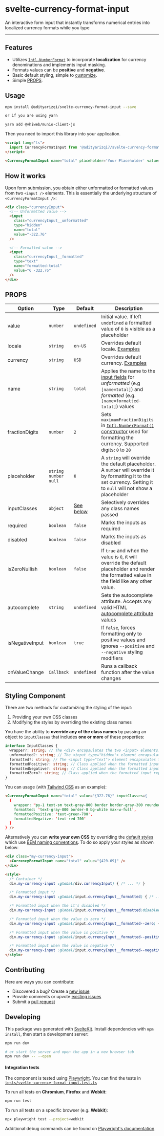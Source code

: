 # svelte-currency-format-input

An interactive form input that instantly transforms numerical entries into localized currency formats while you type

---

## Features

- Utilizes [`Intl.NumberFormat`](https://developer.mozilla.org/en-US/docs/Web/JavaScript/Reference/Global_Objects/Intl/NumberFormat) to incorporate **localization** for currency denominations and implements input masking.
- Formats values can be **positive** and **negative**.
- Basic default styling, simple to [customize](#styling).
- Simple [PROPS](#props).

## Usage

```bash
npm install @adityarizqi/svelte-currency-format-input --save

or if you are using yarn

yarn add @vhiweb/munio-client-js
```

Then you need to import this library into your application.


```html
<script lang="ts">
  import CurrencyFormatInput from '@adityarizqi7/svelte-currency-format-input';
</script>

<CurrencyFormatInput name="total" placeholder='Your Placeholder' value={666} locale="id-ID" currency="IDR" />
```

## How it works

Upon form submission, you obtain either unformatted or formatted values from two `<input />` elements. This is essentially the underlying structure of `<CurrencyFormatInput />`:

```html
<div class="currencyInput">
  <!-- Unformatted value -->
  <input
    class="currencyInput__unformatted"
    type="hidden"
    name="total"
    value="-322.76"
  />

  <!-- Formatted value -->
  <input
    class="currencyInput__formatted"
    type="text"
    name="formatted-total"
    value="€ -322,76"
  />
</div>
```

## PROPS

Option            | Type            | Default     | Description |
----------------- | --------------- | ----------- | ----------- |
value             | `number`        | `undefined` | Initial value. If left `undefined` a formatted value of `0` is visible as a placeholder |
locale            | `string`        | `en-US`     | Overrides default locale. [Examples](https://gist.github.com/ncreated/9934896) |
currency          | `string`        | `USD`       | Overrides default currency. [Examples](https://www.xe.com/symbols/) |
name              | `string`        | `total`     | Applies the name to the [input fields](#how-it-works) for _unformatted_ (e.g `[name=total]`) and _formatted_ (e.g. `[name=formatted-total]`) values |
fractionDigits    | `number`        | `2`         | Sets `maximumFractionDigits` in [`Intl.NumberFormat()` constructor](https://developer.mozilla.org/en-US/docs/Web/JavaScript/Reference/Global_Objects/Intl/NumberFormat/NumberFormat#minimumfractiondigits) used for formatting the currency. Supported digits: `0` to `20` |
placeholder       | `string` `number` `null` | `0`         | A `string` will override the default placeholder. A `number` will override  it by formatting it to the set currency. Setting it to `null` will not show a placeholder   |
inputClasses      | `object`        | [See below](#Styling)         | Selectively overrides any class names passed |
required          | `boolean`       | `false`     | Marks the inputs as required |
disabled          | `boolean`       | `false`     | Marks the inputs as disabled |
isZeroNullish | `boolean`       | `false`      | If `true` and when the value is `0`, it will override the default placeholder and render the formatted value in the field like any other value.
autocomplete      | `string`        | `undefined` | Sets the autocomplete attribute. Accepts any valid HTML [autocomplete attribute values](https://developer.mozilla.org/en-US/docs/Web/HTML/Attributes/autocomplete#values) |
isNegativeInput | `boolean`       | `true`      | If `false`, forces formatting only to positive values and ignores `--positive` and `--negative` styling modifiers                                   |
onValueChange     | `Callback`      | `undefined` | Runs a callback function after the value changes |

## Styling Component

There are two methods for customizing the styling of the input:
1. Providing your own CSS classes
2. Modifying the styles by overriding the existing class names

You have the ability to **override any of the class names** by passing an object to `inputClasses` that includes **one or more** of these properties:

```typescript
interface InputClasses {
  wrapper?: string; // The <div> encapsulates the two <input> elements.
  unformatted?: string; // The <input type="hidden"> element encapsulates the unformatted value.
  formatted?: string; // The <input type="text"> element encapsulates the formatted value.
  formattedPositive?: string; // Class applied when the formatted input represents a positive value.
  formattedNegative?: string; // Class applied when the formatted input represents a negative value.
  formattedZero?: string; // Class applied when the formatted input represents a zero value.
}
```

You can usage (with [Tailwind CSS](https://tailwindcss.com/) as an example):

```html
<CurrencyFormatInput name="total" value="{322.76}" inputClasses={
  { 
    wrapper: "py-1 text-sm text-gray-800 border border-gray-300 rounded-md",
    formatted: 'text-gray-800 border-0 bg-white max-w-full',
    formattedPositive: 'text-green-700',
    formattedNegative: 'text-red-700'
  }
} />
```

Alternatively you can **write your own CSS** by overriding the [default styles](https://github.com/Adityarizqi7/svelte-currency-format-input/blob/main/src/lib/CurrencyFormatInput.svelte) which use [BEM naming conventions](https://getbem.com/naming/). To do so apply your styles as shown below:

```html
<div class="my-currency-input">
  <CurrencyFormatInput name="total" value="{420.69}" />
</div>

<style>
  /* Container */
  div.my-currency-input :global(div.currencyInput) { /* ... */ }

  /* Formatted input */
  div.my-currency-input :global(input.currencyInput__formatted) { /* ... */ }

  /* Formatted input when the it's disabled */
  div.my-currency-input :global(input.currencyInput__formatted:disabled) { /* ... */ }

  /* Formatted input when the value is zero */
  div.my-currency-input :global(input.currencyInput__formatted--zero) { /* ... */ }

  /* Formatted input when the value is positive */
  div.my-currency-input :global(input.currencyInput__formatted--positive) { /* ... */ }

  /* Formatted input when the value is negative */
  div.my-currency-input :global(input.currencyInput__formatted--negative) { /* ... */ }
</style>
```

## Contributing

Here are ways you can contribute:

- Discovered a bug? Create a [new issue](https://github.com/Adityarizqi7/svelte-currency-format-input/issues/new)
- Provide comments or upvote  [existing issues](https://github.com/Adityarizqi7/svelte-currency-format-input/issues)
- Submit a [pull request](https://github.com/Adityarizqi7/svelte-currency-format-input/pulls)

## Developing

This package was generated with [SvelteKit](https://kit.svelte.dev/). Install dependencies with `npm install`, then start a development server:

```bash
npm run dev

# or start the server and open the app in a new browser tab
npm run dev -- --open
```

#### Integration tests

The component is tested using [Playwright](https://playwright.dev/).
You can find the tests in [`tests/svelte-currency-format-input.test.ts`](https://github.com/Adityarizqi7/svelte-currency-format-input/blob/main/tests/svelte-currency-format-input.test.ts)

To run all tests on **Chromium**, **Firefox** and **Webkit**:
```bash
npm run test
```

To run all tests on a specific browser (e.g. **Webkit**):
```bash
npx playwright test --project=webkit
```

Additional debug commands can be found on [Playwright's documentation](https://playwright.dev/docs/test-cli).
